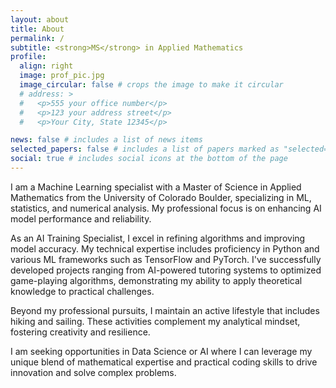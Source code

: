 ```yaml
---
layout: about
title: About
permalink: /
subtitle: <strong>MS</strong> in Applied Mathematics
profile:
  align: right
  image: prof_pic.jpg
  image_circular: false # crops the image to make it circular
  # address: >
  #   <p>555 your office number</p>
  #   <p>123 your address street</p>
  #   <p>Your City, State 12345</p>

news: false # includes a list of news items
selected_papers: false # includes a list of papers marked as "selected={true}"
social: true # includes social icons at the bottom of the page
---
```


I am a Machine Learning specialist with a Master of Science in Applied Mathematics from the University of Colorado Boulder, specializing in ML, statistics, and numerical analysis. My professional focus is on enhancing AI model performance and reliability.

As an AI Training Specialist, I excel in refining algorithms and improving model accuracy. My technical expertise includes proficiency in Python and various ML frameworks such as TensorFlow and PyTorch. I've successfully developed projects ranging from AI-powered tutoring systems to optimized game-playing algorithms, demonstrating my ability to apply theoretical knowledge to practical challenges.

Beyond my professional pursuits, I maintain an active lifestyle that includes hiking and sailing. These activities complement my analytical mindset, fostering creativity and resilience.

I am seeking opportunities in Data Science or AI where I can leverage my unique blend of mathematical expertise and practical coding skills to drive innovation and solve complex problems.

<!-- #### Research Interests
My research has spanned high-dimensional probability, numerical analysis, machine learning, and neural networks. Most recently, I developed a probability-based bound for the spectral norm of expansive matrices, connecting abstract mathematics with real-world data science problems.

I am excited to apply my analytical skills to meaningful projects in a fast-paced, collaborative environment.
-->